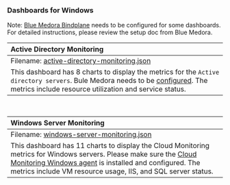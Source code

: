 ### Dashboards for Windows

Note: [Blue Medora Bindplane](https://cloud.google.com/stackdriver/blue-medora) needs to be configured for some dashboards. For detailed instructions, please review the setup doc from Blue Medora.

|Active Directory Monitoring|
|:---------------------|
|Filename: [active-directory-monitoring.json](active-directory-monitoring.json)|
|This dashboard has 8 charts to display the metrics for the `Active directory servers`. Bule Medora needs to be [configured](https://bluemedora.com/monitoring-microsoft-active-directory-with-stackdriver-logging/). The metrics include resource utilization and service status.|
&nbsp;

|Windows Server Monitoring|
|:----------------------|
|Filename: [windows-server-monitoring.json](windows-server-monitoring.json)|
|This dashboard has 11 charts to display the Cloud Monitoring metrics for Windows servers. Please make sure the [Cloud Monitoring Windows agent](https://cloud.google.com/monitoring/agent/install-agent#agent-install-windows) is installed and configured. The metrics include VM resource usage, IIS, and SQL server status.|

&nbsp;
